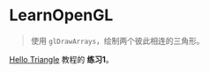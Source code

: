 # LearnOpenGL
> 使用 `glDrawArrays`，绘制两个彼此相连的三角形。

[Hello Triangle](https://learnopengl.com/#!Getting-started/Hello-Triangle) 教程的 **练习1**。